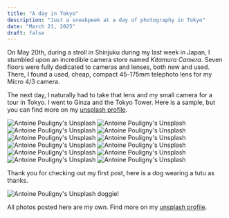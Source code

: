 ```yaml
---
title: "A day in Tokyo"
description: "Just a sneakpeek at a day of photography in Tokyo"
date: "March 21, 2025"
draft: false
---
```


On May 20th, during a stroll in Shinjuku during my last week in Japan, I stumbled upon an incredible camera store named _Kitamura Camera_. Seven floors were fully dedicated to cameras and lenses, both new and used.
There, I found a used, cheap, compact 45-175mm telephoto lens for my Micro 4/3 camera.

The next day, I naturally had to take that lens and my small camera for a tour in Tokyo. I went to Ginza and the Tokyo Tower. Here is a sample, but you can find more on my [unsplash profile](https://unsplash.com/@gimmick).

<div class="grid gap-16">
    <img src="/blogfiles/unsplash00010.jpg" alt="Antoine Pouligny's Unsplash"/>
    <img src="/blogfiles/unsplash00011.jpg" alt="Antoine Pouligny's Unsplash"/>
    <img src="/blogfiles/unsplash00006.jpg" alt="Antoine Pouligny's Unsplash"/>
    <img src="/blogfiles/unsplash00001.jpg" alt="Antoine Pouligny's Unsplash"/>
    <img src="/blogfiles/unsplash00008.jpg" alt="Antoine Pouligny's Unsplash"/>
    <img src="/blogfiles/unsplash00003.jpg" alt="Antoine Pouligny's Unsplash"/>
    <img src="/blogfiles/unsplash00002.jpg" alt="Antoine Pouligny's Unsplash"/>
    <img src="/blogfiles/unsplash00007.jpg" alt="Antoine Pouligny's Unsplash"/>
    <img src="/blogfiles/unsplash00009.jpg" alt="Antoine Pouligny's Unsplash"/>
    <img src="/blogfiles/unsplash00012.jpg" alt="Antoine Pouligny's Unsplash"/>
    <img src="/blogfiles/unsplash00004.jpg" alt="Antoine Pouligny's Unsplash"/>
    <img src="/blogfiles/unsplash00005.jpg" alt="Antoine Pouligny's Unsplash"/>
</div>

<p class="mt-16">Thank you for checking out my first post, here is a dog wearing a tutu as thanks.</p>

<img class="mb-8" src="/blogfiles/unsplash00013.jpg" alt="Antoine Pouligny's Unsplash doggie!"/>

All photos posted here are my own.
Find more on my [unsplash profile](https://unsplash.com/@gimmick).

